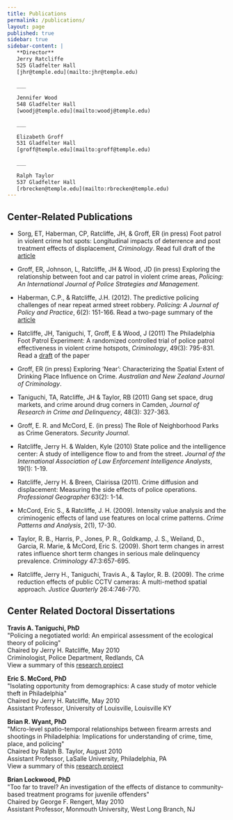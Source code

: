 ```yaml
---
title: Publications
permalink: /publications/
layout: page
published: true
sidebar: true
sidebar-content: |  
   **Director**
   Jerry Ratcliffe    
   525 Gladfelter Hall        
   [jhr@temple.edu](mailto:jhr@temple.edu)        
   
   ___
   
   Jennifer Wood  
   548 Gladfelter Hall   
   [woodj@temple.edu](mailto:woodj@temple.edu)  
   
   ___
   
   Elizabeth Groff  
   531 Gladfelter Hall     
   [groff@temple.edu](mailto:groff@temple.edu)  
   
   ___
   
   Ralph Taylor  
   537 Gladfelter Hall     
   [rbrecken@temple.edu](mailto:rbrecken@temple.edu)  
---
```

## Center-Related Publications
- Sorg, ET, Haberman, CP, Ratcliffe, JH, & Groff, ER (in press) Foot patrol in violent crime hot spots: Longitudinal impacts of deterrence and post treatment effects of displacement, _Criminology_. 
Read full draft of the [article](https://liberalarts.temple.edu/sites/liberalarts/files/PFPE_long_term_full_paper.pdf)
 
- Groff, ER, Johnson, L, Ratcliffe, JH & Wood, JD (in press) Exploring the relationship between foot and car patrol in violent crime areas, _Policing: An International Journal of Police Strategies and Management_.

- Haberman, C.P., & Ratcliffe, J.H. (2012). The predictive policing challenges of near repeat armed street robbery. _Policing: A Journal of Policy and Practice_, 6(2): 151-166. 
Read a two-page summary of the [article](https://liberalarts.temple.edu/sites/liberalarts/files/NR%20armed%20street%20robbery%20summary.pdf)
 
- Ratcliffe, JH, Taniguchi, T, Groff, E & Wood, J (2011) The Philadelphia Foot Patrol Experiment: A randomized controlled trial of police patrol effectiveness in violent crime hotspots, _Criminology_, 49(3): 795-831. 
Read a [draft](https://liberalarts.temple.edu/sites/liberalarts/files/PFPE_full_paper.pdf) of the paper

- Groff, ER (in press) Exploring ‘Near’: Characterizing the Spatial Extent of Drinking Place Influence on Crime. _Australian and New Zealand Journal of Criminology_.

- Taniguchi, TA, Ratcliffe, JH & Taylor, RB (2011) Gang set space, drug markets, and crime around drug corners in Camden, _Journal of Research in Crime and Delinquency_, 48(3): 327-363.

- Groff, E. R. and McCord, E. (in press) The Role of Neighborhood Parks as Crime Generators. _Security Journal_.

- Ratcliffe, Jerry H. & Walden, Kyle (2010) State police and the intelligence center: A study of intelligence flow to and from the street. _Journal of the International Association of Law Enforcement Intelligence Analysts_, 19(1): 1-19.

- Ratcliffe, Jerry H. & Breen, Clairissa (2011). Crime diffusion and displacement: Measuring the side effects of police operations. _Professional Geographer_ 63(2): 1-14.

- McCord, Eric S., & Ratcliffe, J. H. (2009). Intensity value analysis and the criminogenic effects of land use features on local crime patterns. _Crime Patterns and Analysis_, 2(1), 17-30.

- Taylor, R. B., Harris, P., Jones, P. R., Goldkamp, J. S., Weiland, D., Garcia, R. Marie, & McCord, Eric S. (2009). Short term changes in arrest rates influence short term changes in serious male delinquency prevalence. _Criminology_ 47:3:657-695.

- Ratcliffe, Jerry H., Taniguchi, Travis A., & Taylor, R. B. (2009). The crime reduction effects of public CCTV cameras: A multi-method spatial approach. _Justice Quarterly_ 26:4:746-770.

## Center Related Doctoral Dissertations 
**Travis A. Taniguchi, PhD**<br/>
"Policing a negotiated world: An empirical assessment of the ecological theory of policing"<br/>
Chaired by Jerry H. Ratcliffe, May 2010<br/>
Criminologist, Police Department, Redlands, CA<br/>
View a summary of this [research project](https://liberalarts.temple.edu/sites/liberalarts/files/ResearchfindingsTaniguchi2010.pdf)<br/>

**Eric S. McCord, PhD**<br/>
"Isolating opportunity from demographics: A case study of motor vehicle theft in Philadelphia"<br/>
Chaired by Jerry H. Ratcliffe, May 2010<br/>
Assistant Professor, University of Louisville, Louisville KY<br/>

**Brian R. Wyant, PhD**<br/>
"Micro-level spatio-temporal relationships between firearm arrests and shootings in Philadelphia: Implications for understanding of crime, time, place, and policing"<br/>
Chaired by Ralph B. Taylor, August 2010<br/>
Assistant Professor, LaSalle University, Philadelphia, PA<br/>
View a summary of this [research project](https://liberalarts.temple.edu/sites/liberalarts/files/ResearchfindingsWyant2010.pdf)<br/>

**Brian Lockwood, PhD**<br/>
"Too far to travel? An investigation of the effects of distance to community-based treatment programs for juvenile offenders"<br/>
Chaired by George F. Rengert, May 2010<br/>
Assistant Professor, Monmouth University, West Long Branch, NJ<br/>
